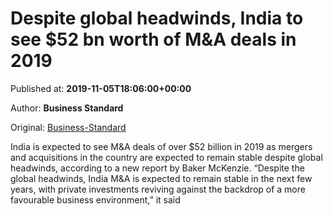 
# Despite global headwinds, India to see $52 bn worth of M&A deals in 2019

Published at: **2019-11-05T18:06:00+00:00**

Author: **Business Standard**

Original: [Business-Standard](https://www.business-standard.com/article/companies/despite-global-headwinds-india-to-see-52-bn-worth-of-m-a-deals-in-2019-119110501887_1.html)

India is expected to see M&A deals of over $52 billion in 2019 as mergers and acquisitions in the country are expected to remain stable despite global headwinds, according to a new report by Baker McKenzie. “Despite the global headwinds, India M&A is expected to remain stable in the next few years, with private investments reviving against the backdrop of a more favourable business environment,” it said
